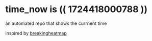 # time_now is (( 1724418000788 ))

an automated repo that shows the currnent time

inspired by [breakingheatmap](https://github.com/breakingheatmap/breakingheatmap)